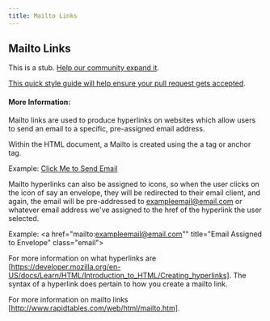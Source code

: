 ```yaml
---
title: Mailto Links
---
```

## Mailto Links

This is a stub. <a href='https://github.com/freecodecamp/guides/tree/master/src/pages/html/mailto-links/index.md' target='_blank' rel='nofollow'>Help our community expand it</a>.

<a href='https://github.com/freecodecamp/guides/blob/master/README.md' target='_blank' rel='nofollow'>This quick style guide will help ensure your pull request gets accepted</a>.

<!-- The article goes here, in GitHub-flavored Markdown. Feel free to add YouTube videos, images, and CodePen/JSBin embeds  -->

#### More Information:
<!-- Please add any articles you think might be helpful to read before writing the article -->

Mailto links are used to produce hyperlinks on websites which allow users to send an email to a specific, pre-assigned email address.

Within the HTML document, a Mailto is created using the a tag or anchor tag. 

Example:
  <a href="mailto:exampleemail@email.com">Click Me to Send Email</a>
<!-- In this example, when the user clicks the "Click Me to Send Email" hyperlinked text, the device they are using will open a new email document pre-addressed to exampleemail@email.com, assuming the email client on the device has been set up. -->

Mailto hyperlinks can also be assigned to icons, so when the user clicks on the icon of say an envelope, they will be redirected to their email client, and again, the email will be pre-addressed to exampleemail@email.com or whatever email address we've assigned to the href of the hyperlink the user selected.

Example:
  <a href="mailto:exampleemail@email.com"" title="Email Assigned to Envelope" class="email"><i class="fa fa-envelope"></i></a>
  
For more information on what hyperlinks are [https://developer.mozilla.org/en-US/docs/Learn/HTML/Introduction_to_HTML/Creating_hyperlinks]. The syntax of a hyperlink does pertain to how you create a mailto link.

For more information on mailto links [http://www.rapidtables.com/web/html/mailto.htm].

